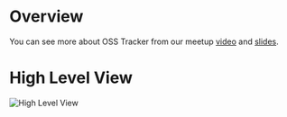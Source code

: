 Overview
========

You can see more about OSS Tracker from our meetup [video](https://www.youtube.com/watch?v=5s-SS_aXoi0) and [slides](http://www.slideshare.net/aspyker/netflix-open-source-meetup-season-4-episode-1).

High Level View
===============

![High Level View](https://raw.githubusercontent.com/Netflix/osstracker/documentation/osstracker-docs/HighLevelView.png)
